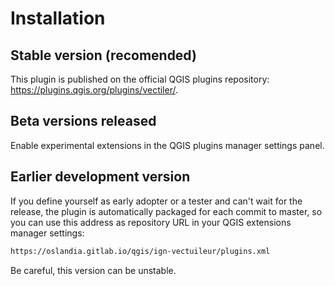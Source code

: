 # Installation

## Stable version (recomended)

This plugin is published on the official QGIS plugins repository: <https://plugins.qgis.org/plugins/vectiler/>.

## Beta versions released

Enable experimental extensions in the QGIS plugins manager settings panel.

## Earlier development version

If you define yourself as early adopter or a tester and can't wait for the release, the plugin is automatically packaged for each commit to master, so you can use this address as repository URL in your QGIS extensions manager settings:

```html
https://oslandia.gitlab.io/qgis/ign-vectuileur/plugins.xml
```

Be careful, this version can be unstable.

